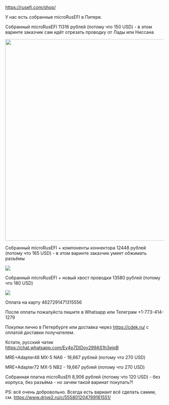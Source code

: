 https://rusefi.com/shop/

У нас есть собранные microRusEFI в Питере.

Собранный microRusEFI 11316 рублей (потому что 150 USD) - в этом варинте заказчик сам идёт отрезать проводку от Лады или Ниссана

<img src="Hardware/microrusefi/store/mre_assembled.jpg" width="640">

Собранный microRusEFI + компоненты коннектора 12448 рублей (потому что 165 USD) - в этом варинте заказчик умеет обжимать разъёмы

<img src="Hardware/microrusefi/store/mre_assembled_connector_kit.jpg">

Собранный microRusEFI + новый хвост проводки 13580 рублей (потому что 180 USD)

<img src="Hardware/microrusefi/store/mre_assembled_pigtail.jpg">

Оплата на карту 4627291471315556

После оплаты пожалуйста пишите в Whatsapp или Телеграм +1-773-414-1279

Покупки лично в Петербурге или доставка через https://cdek.ru/ с оплатой доставки получателем.


Кстати, русский чатик https://chat.whatsapp.com/Ey4p7DIDoy299AS1h3ejpB



MRE+Adapter48 MX-5 NA6 - 19,667 рублей (потому что 270 USD)

MRE+Adapter72 MX-5 NB2 - 19,667 рублей (потому что 270 USD)


Собранная платка microRusEfi 8,906 рублей (потому что 120 USD) - без корпуса, без разъёма - но зачем такой варинат покупать?!

PS: всё очень добровольно. Всегда есть вариант всё сделать самим, см. https://www.drive2.ru/c/555801204769161551/
